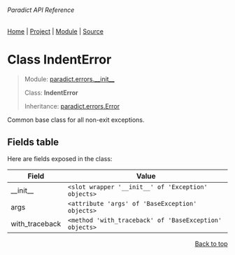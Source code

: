 ###### Paradict API Reference
[Home](/docs/api/README.md) | [Project](/README.md) | [Module](/docs/api/modules/paradict/errors/__init__/README.md) | [Source](/paradict/errors/__init__.py)

# Class IndentError
> Module: [paradict.errors.\_\_init\_\_](/docs/api/modules/paradict/errors/__init__/README.md)
>
> Class: **IndentError**
>
> Inheritance: [paradict.errors.Error](/docs/api/modules/paradict/errors/__init__/class-Error.md)

Common base class for all non-exit exceptions.

## Fields table
Here are fields exposed in the class:

| Field | Value |
| --- | --- |
| \_\_init\_\_ | `<slot wrapper '__init__' of 'Exception' objects>` |
| args | `<attribute 'args' of 'BaseException' objects>` |
| with\_traceback | `<method 'with_traceback' of 'BaseException' objects>` |

<p align="right"><a href="#paradict-api-reference">Back to top</a></p>
